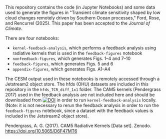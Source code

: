 This repository contains the code (in Jupyter Notebooks) and some data used to generate the figures in "Transient climate sensitivity shaped by low cloud changes remotely driven by Southern Ocean processes," Ford, Rose, and Rencurrel (2025). This paper has been accepted to the _Journal of Climate_.

There are four notebooks:
- `kernel-feedback-analysis`, which performs a feedback analysis using radiative kernels that is used in the `feedback-figures` notebook
- `nonfeedback-figures`, which generates Figs. 1–4 and 7–10
- `feedback-figures`, which generates Figs. 5 and 6
- `appendix-figures`, which generates Figs. A1–A4

The CESM output used in these notebooks is remotely accessed through a Jetstream2 object store. The hfds (OHU) datasets are included in this repository in the `hfds_TCR_diff_1x1` folder. The CAM5 kernels (Pendergrass 2017) used in the feedback analysis are not included here and should be downloaded from [![DOI](https://zenodo.org/badge/DOI/10.5065/D6F47MT6.svg)](https://zenodo.org/records/997902) in order to run `kernel-feedback-analysis` locally. (Note: it is not necessary to rerun the feedback analysis in order to run the `feedback-figures` notebook, since a dataset with the feedback values is included in the Jetstream2 object store).

Pendergrass, A. G. (2017). CAM5 Radiative Kernels [Data set]. Zenodo. https://doi.org/10.5065/D6F47MT6
